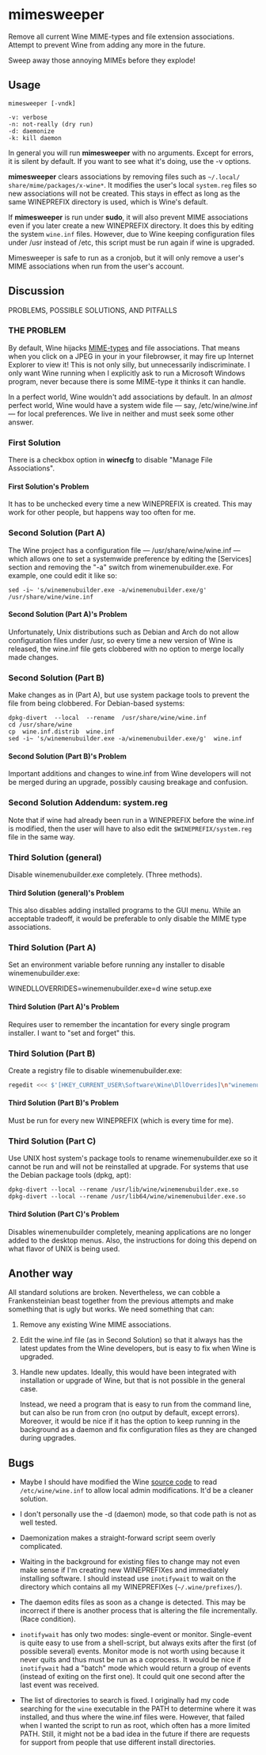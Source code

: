 # mimesweeper

Remove all current Wine MIME-types and file extension associations.
Attempt to prevent Wine from adding any more in the future.

Sweep away those annoying MIMEs before they explode!

## Usage

    mimesweeper [-vndk]

    -v: verbose
    -n: not-really (dry run)
    -d: daemonize
    -k: kill daemon

In general you will run **mimesweeper** with no arguments. Except for
errors, it is silent by default. If you want to see what it's doing,
use the -v options.

**mimesweeper** clears associations by removing files such as
`~/.local/ share/mime/packages/x-wine*`. It modifies the user's local
`system.reg` files so new associations will not be created. This stays
in effect as long as the same WINEPREFIX directory is used, which is
Wine's default.

If **mimesweeper** is run under **sudo**, it will also prevent MIME
associations even if you later create a new WINEPREFIX directory. It
does this by editing the system `wine.inf` files. However, due to Wine
keeping configuration files under /usr instead of /etc, this script
must be run again if wine is upgraded.

Mimesweeper is safe to run as a cronjob, but it will only remove a
user's MIME associations when run from the user's account.

## Discussion

PROBLEMS, POSSIBLE SOLUTIONS, AND PITFALLS

### THE PROBLEM

By default, Wine hijacks
[MIME-types](https://en.wikipedia.org/wiki/MIME) and file
associations. That means when you click on a JPEG in your in your
filebrowser, it may fire up Internet Explorer to view it! This is not
only silly, but unnecessarily indiscriminate. I only want Wine
running when I explicitly ask to run a Microsoft Windows program,
never because there is some MIME-type it thinks it can handle.

In a perfect world, Wine wouldn't add associations by default. In an
_almost_ perfect world, Wine would have a system wide file —
say, /etc/wine/wine.inf — for local preferences. We live in neither and
must seek some other answer.

### First Solution
There is a checkbox option in **winecfg** to disable "Manage File
Associations".

#### First Solution's Problem

It has to be unchecked every time a new WINEPREFIX is created. This may work for other people, but happens way too often for me.

### Second Solution (Part A)

The Wine project has a configuration file — /usr/share/wine/wine.inf —
which allows one to set a systemwide preference by editing the
[Services] section and removing the "-a" switch from
winemenubuilder.exe. For example, one could edit it like so:

    sed -i~ 's/winemenubuilder.exe -a/winemenubuilder.exe/g'  /usr/share/wine/wine.inf

#### Second Solution (Part A)'s Problem

Unfortunately, Unix distributions such as Debian and Arch do not allow
configuration files under /usr, so every time a new version of Wine is
released, the wine.inf file gets clobbered with no option to merge
locally made changes.

### Second Solution (Part B)

Make changes as in (Part A), but use system package tools to prevent the
file from being clobbered. For Debian-based systems:

    dpkg-divert  --local  --rename  /usr/share/wine/wine.inf 
    cd /usr/share/wine
    cp  wine.inf.distrib  wine.inf 
    sed -i~ 's/winemenubuilder.exe -a/winemenubuilder.exe/g'  wine.inf

#### Second Solution (Part B)'s Problem

Important additions and changes to wine.inf from Wine developers will
not be merged during an upgrade, possibly causing breakage and
confusion.

### Second Solution Addendum: system.reg

Note that if wine had already been run in a WINEPREFIX before the
wine.inf is modified, then the user will have to also edit the
`$WINEPREFIX/system.reg` file in the same way.

### Third Solution (general)

Disable winemenubuilder.exe completely. (Three methods).

#### Third Solution (general)'s Problem

This also disables adding installed programs to the GUI menu. While an
acceptable tradeoff, it would be preferable to only disable the MIME
type associations.

### Third Solution (Part A)

Set an environment variable before running any installer to disable
winemenubuilder.exe:

  WINEDLLOVERRIDES=winemenubuilder.exe=d wine setup.exe

#### Third Solution (Part A)'s Problem

Requires user to remember the incantation for every single program
installer. I want to "set and forget" this.


### Third Solution (Part B)

Create a registry file to disable winemenubuilder.exe:

```bash
regedit <<< $'[HKEY_CURRENT_USER\Software\Wine\DllOverrides]\n"winemenubuilder.exe"=""\n'
```

#### Third Solution (Part B)'s Problem

Must be run for every new WINEPREFIX (which is every time for me).

### Third Solution (Part C)

Use UNIX host system's package tools to rename winemenubuilder.exe so
it cannot be run and will not be reinstalled at upgrade. For systems
that use the Debian package tools (dpkg, apt):

    dpkg-divert --local --rename /usr/lib/wine/winemenubuilder.exe.so
    dpkg-divert --local --rename /usr/lib64/wine/winemenubuilder.exe.so

#### Third Solution (Part C)'s Problem

Disables winemenubuilder completely, meaning applications are no
longer added to the desktop menus. Also, the instructions for doing
this depend on what flavor of UNIX is being used.

## Another way

All standard solutions are broken. Nevertheless, we can cobble a
Frankensteinian beast together from the previous attempts and make
something that is ugly but works. We need something that can:

1. Remove any existing Wine MIME associations.

1. Edit the wine.inf file (as in Second Solution) so that it always
   has the latest updates from the Wine developers, but is easy to
   fix when Wine is upgraded.

1. Handle new updates. Ideally, this would have been integrated with
   installation or upgrade of Wine, but that is not possible in the
   general case.

   Instead, we need a program that is easy to run from the command
   line, but can also be run from cron (no output by default, except
   errors). Moreover, it would be nice if it has the option to keep
   running in the background as a daemon and fix configuration files
   as they are changed during upgrades.

## Bugs

* Maybe I should have modified the Wine [source
  code](https://wiki.winehq.org/Source_Code) to read
  `/etc/wine/wine.inf` to allow local admin modifications. It'd be a
  cleaner solution.

* I don't personally use the -d (daemon) mode, so that code path is
  not as well tested.

* Daemonization makes a straight-forward script seem overly complicated.

* Waiting in the background for existing files to change may not even
  make sense if I'm creating new WINEPREFIXes and immediately
  installing software. I should instead use `inotifywait` to wait on
  the directory which contains all my WINEPREFIXes
  (`~/.wine/prefixes/`).

* The daemon edits files as soon as a change is detected. This may be
  incorrect if there is another process that is altering the file
  incrementally. (Race condition).

* `inotifywait` has only two modes: single-event or monitor.
  Single-event is quite easy to use from a shell-script, but always
  exits after the first (of possible several) events. Monitor mode is
  not worth using because it never quits and thus must be run as a
  coprocess. It would be nice if `inotifywait` had a "batch" mode
  which would return a group of events (instead of exiting on the
  first one). It could quit one second after the last event was
  received.

* The list of directories to search is fixed. I originally had my code
  searching for the `wine` executable in the PATH to determine where
  it was installed, and thus where the wine.inf files were. However,
  that failed when I wanted the script to run as root, which often has
  a more limited PATH. Still, it might not be a bad idea in the future
  if there are requests for support from people that use different
  install directories.

